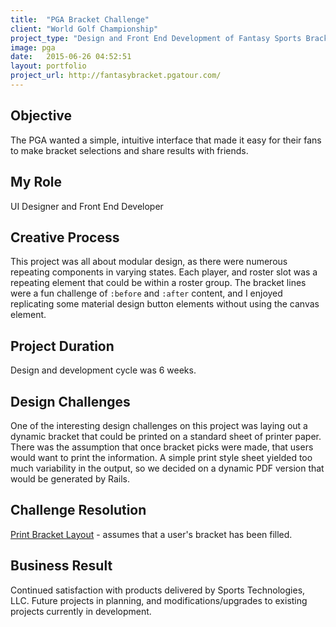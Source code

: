 ```yaml
---
title:  "PGA Bracket Challenge"
client: "World Golf Championship"
project_type: "Design and Front End Development of Fantasy Sports Bracket Game"
image: pga
date:   2015-06-26 04:52:51
layout: portfolio
project_url: http://fantasybracket.pgatour.com/
---
```


## Objective 
The PGA wanted a simple, intuitive interface that made it easy for their fans to make bracket selections and share results with friends.

## My Role
UI Designer and Front End Developer

## Creative Process
This project was all about modular design, as there were numerous repeating components in varying states. Each player, and roster slot was a repeating element that could be within a roster group. The bracket lines were a fun challenge of `:before` and `:after` content, and I enjoyed replicating some material design button elements without using the canvas element.

## Project Duration
Design and development cycle was 6 weeks.

## Design Challenges
One of the interesting design challenges on this project was laying out a dynamic bracket that could be printed on a standard sheet of printer paper. There was the assumption that once bracket picks were made, that users would want to print the information. A simple print style sheet yielded too much variability in the output, so we decided on a dynamic PDF version that would be generated by Rails.

## Challenge Resolution
[Print Bracket Layout](http://fantasybracket.pgatour.com/print) - assumes that a user's bracket has been filled.

## Business Result
Continued satisfaction with products delivered by Sports Technologies, LLC. Future projects in planning, and modifications/upgrades to existing projects currently in development.
